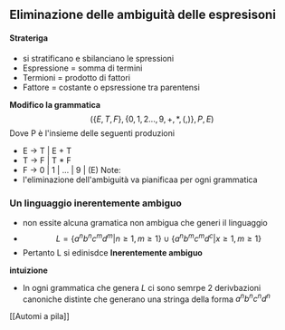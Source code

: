 ## Eliminazione delle ambiguità delle espresisoni
#### Strateriga
- si stratificano e sbilanciano le spressioni
- Espressione = somma di termini
- Termioni = prodotto di fattori
- Fattore = costante o epsressione tra parentensi

**Modifico la grammatica**
$$(\{E,T,F\},\{0,1,2...,9,+,*,(,)\},P,E)$$
Dove P è l'insieme delle seguenti produzioni
- E -> T | E + T
- T -> F | T \* F
- F -> 0 | 1 | ... | 9 | (E)
Note:
- l'eliminazione dell'ambiguità va pianificaa per ogni grammatica

 
### Un linguaggio inerentemente ambiguo
- non essite alcuna gramatica non ambigua che generi il linguaggio
- $$L=\{a^nb^nc^md^m| n \geq 1,m\geq 1 \} \cup \{a^nb^mc^md^c|x\geq1,m\geq1\}$$
- Pertanto L si edinisdce **Inerentemente ambiguo**

**intuizione**
- In ogni grammatica che genera $L$ ci sono semrpe 2 derivbazioni canoniche distinte che generano una stringa della forma $a^nb^nc^nd^n$

[[Automi a pila]]